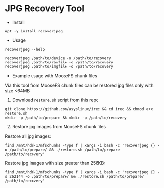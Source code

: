 # JPG Recovery Tool

- Install
```
apt -y install recoverjpeg
```

- Usage
```
recoverjpeg --help

recoverjpeg /path/to/device -o /path/to/recovery
recoverjpeg /path/to/rawfile -o /path/to/recovery
recoverjpeg /path/to/imgfile -o /path/to/recovery
```

- Example usage with MooseFS chunk files

Via this tool from MooseFS chunk files can be restored jpg files only with size <64MB

1. Download `restore.sh` script from this repo 

```
git clone https://github.com/asyslinux/irec && cd irec && chmod a+x restore.sh
mkdir -p /path/to/prepare && mkdir -p /path/to/recovery
```

2. Restore jpg images from MooseFS chunk files

Restore all jpg images:
```
find /mnt/hdd-1/mfschunks -type f | xargs -i bash -c 'recoverjpeg {} -o /path/to/prepare/ && ./restore.sh /path/to/prepare /path/to/recovery'
```

Restore jpg images with size greater than 256KB:
```
find /mnt/hdd-1/mfschunks -type f | xargs -i bash -c 'recoverjpeg {} -s 262144 -o /path/to/prepare/ && ./restore.sh /path/to/prepare/ /path/to/recovery'
```
